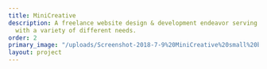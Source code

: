 ```yaml
---
title: MiniCreative
description: A freelance website design & development endeavor serving over 45 clients
  with a variety of different needs.
order: 2
primary_image: "/uploads/Screenshot-2018-7-9%20MiniCreative%20small%20business%20web%20design%20in%20Waxhaw%20and%20Charlotte,%20NC.png"
layout: project
---
```


